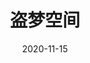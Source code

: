 ---
layout: movie-review
title: 盗梦空间
description: >
  科幻片代表作，设计上有新鲜感，剧情较为薄弱。
category: 电影
img: assets/img/movie/2020/盗梦空间.webp
star: 4
date: 2020-11-15
---